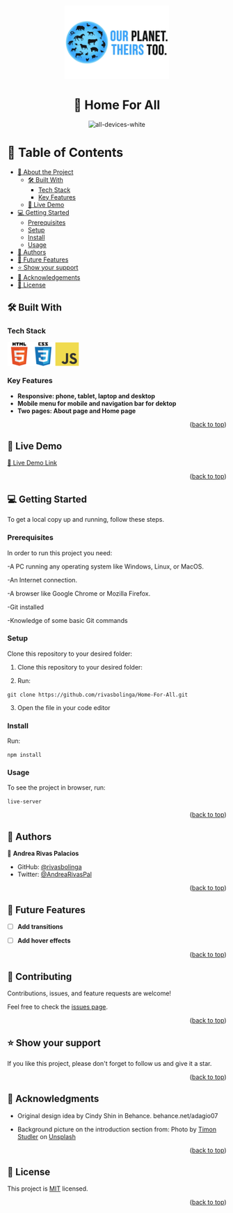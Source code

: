 <a name="readme-top"></a>



<div align="center">

  <img src="assets/White-Cub-National-Animal-Rights-copy.webp" alt="logo" width="240"  height="auto" />
  <br/>

  #  🐾 Home For All  <a name="about-project"></a>
![all-devices-white](https://github.com/rivasbolinga/Home-For-All/assets/103900838/3a57dc23-79f5-4d23-8675-64181160eb99)


</div>

<!-- TABLE OF CONTENTS -->

# 📗 Table of Contents

- [📖 About the Project](#about-project)
  - [🛠 Built With](#built-with)
    - [Tech Stack](#tech-stack)
    - [Key Features](#key-features)
  - [🚀 Live Demo](#live-demo)
- [💻 Getting Started](#getting-started)
  - [Prerequisites](#prerequisites)
  - [Setup](#setup)
  - [Install](#install)
  - [Usage](#usage)
- [👥 Authors](#authors)
- [🔭 Future Features](#future-features)
- [⭐️ Show your support](#support)
- [🙏 Acknowledgements](#acknowledgements)
- [📝 License](#license)

<!-- PROJECT DESCRIPTION -->



## 🛠 Built With <a name="built-with"></a>

### Tech Stack <a name="tech-stack"></a>

<a href="https://www.w3.org/html/" target="_blank"><img align="center" src="https://raw.githubusercontent.com/devicons/devicon/master/icons/html5/html5-original-wordmark.svg" alt="html5" width="55" height="55"/></a><a href="https://www.w3schools.com/css/" target="_blank"><img align="center" src="https://raw.githubusercontent.com/devicons/devicon/master/icons/css3/css3-original-wordmark.svg" alt="css3" width="55" height="55"/></a><a href="https://developer.mozilla.org/en-US/docs/Web/JavaScript" target="_blank" rel="noreferrer"><img align="center" src="https://raw.githubusercontent.com/devicons/devicon/master/icons/javascript/javascript-original.svg" alt="javascript" width="55" height="55"/></a>

<!-- Features -->

### Key Features <a name="key-features"></a>


- **Responsive: phone, tablet, laptop and desktop**
- **Mobile menu for mobile and navigation bar for dektop**
- **Two pages: About page and Home page**

<p align="right">(<a href="#readme-top">back to top</a>)</p>

<!-- LIVE DEMO -->

## 🚀 Live Demo <a name="live-demo"></a>


 [📍 Live Demo Link](https://rivasbolinga.github.io/Home-For-All)

<p align="right">(<a href="#readme-top">back to top</a>)</p>

<!-- GETTING STARTED -->

## 💻 Getting Started <a name="getting-started"></a>

To get a local copy up and running, follow these steps.

### Prerequisites

In order to run this project you need:

 -A PC running any operating system like Windows, Linux, or MacOS.
 
 -An Internet connection.
 
 -A browser like Google Chrome or Mozilla Firefox.
 
 -Git installed
 
 -Knowledge of some basic Git commands

### Setup

Clone this repository to your desired folder:


 1. Clone this repository to your desired folder:
 

 2. Run:
 
 `
 git clone https://github.com/rivasbolinga/Home-For-All.git
 `
 
 3. Open the file in your code editor

### Install

Run:

 `
 npm install
 `
 
 ### Usage
 
 To see the project in browser, run: 

 `
 live-server
 `
 
<p align="right">(<a href="#readme-top">back to top</a>)</p>

<!-- AUTHORS -->

## 👥 Authors <a name="authors"></a>

👤 **Andrea Rivas Palacios**

- GitHub: [@rivasbolinga](https://github.com/rivasbolinga)
- Twitter: [@AndreaRivasPal](https://twitter.com/AndreaRivasPal)

<p align="right">(<a href="#readme-top">back to top</a>)</p>

<!-- Features -->

## 🔭 Future Features <a name="future-features"></a>

- [ ] **Add transitions**
- [ ] **Add hover effects**


<p align="right">(<a href="#readme-top">back to top</a>)</p>


<!-- CONTRIBUTING -->

## 🤝 Contributing <a name="contributing"></a>

Contributions, issues, and feature requests are welcome!

Feel free to check the [issues page](../../issues/).

<p align="right">(<a href="#readme-top">back to top</a>)</p>

<!-- SUPPORT -->

## ⭐️ Show your support <a name="support"></a>


If you like this project, please don't forget to follow us and give it a star.

<p align="right">(<a href="#readme-top">back to top</a>)</p>

<!-- ACKNOWLEDGEMENTS -->

## 🙏 Acknowledgments <a name="acknowledgements"></a>

- Original design idea by Cindy Shin in Behance. behance.net/adagio07 

- Background picture on the introduction section from:
Photo by <a href="https://unsplash.com/@derstudi?utm_source=unsplash&utm_medium=referral&utm_content=creditCopyText">Timon Studler</a> on <a href="https://unsplash.com/photos/ABGaVhJxwDQ?utm_source=unsplash&utm_medium=referral&utm_content=creditCopyText">Unsplash</a>
  

<p align="right">(<a href="#readme-top">back to top</a>)</p>



<!-- LICENSE -->

## 📝 License <a name="license"></a>

This project is [MIT](https://github.com/rivasbolinga/Home-For-All/blob/first-features/MIT.md) licensed.


<p align="right">(<a href="#readme-top">back to top</a>)</p>
